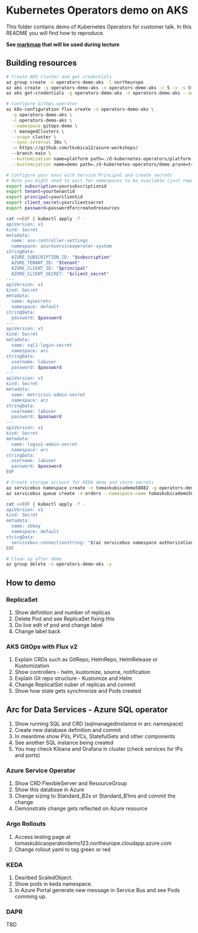 # Kubernetes Operators demo on AKS
This folder contains demo of Kubernetes Operators for customer talk. In this README you will find how to reproduce.

**See [markmap](https://tkubica12.github.io/azure-workshops/kubernetes-operators.html) that will be used during lecture**

## Building resources

```bash
# Create AKS cluster and get credentials
az group create -n operators-demo-aks -l northeurope
az aks create -g operators-demo-aks -n operators-demo-aks -c 5 -x -s Standard_B4ms -y
az aks get-credentials -g operators-demo-aks -n operators-demo-aks --admin --overwrite-existing

# Configure GitOps operator
az k8s-configuration flux create -n operators-demo-aks \
  -g operators-demo-aks \
  -c operators-demo-aks \
  --namespace gitops-demo \
  -t managedClusters \
  --scope cluster \
  --sync-interval 30s \
  -u https://github.com/tkubica12/azure-workshops/
  --branch main \
  --kustomization name=platform path=./d-kubernetes-operators/platform prune=true sync_interval=120s retry_interval=120s force=true \
  --kustomization name=demo path=./d-kubernetes-operators/demo prune=true sync_interval=30s retry_interval=30s force=true

# Configure your envs with Service Principal and create secrets
# Note you might need to wait for namespaces to be available (just repeate if commend fails)
export subscription=yoursubscriptionid
export tenant=yourtenantid
export principal=yourclientid
export client_secret=yourclientsecret
export password=passwordforcreatedresources

cat <<EOF | kubectl apply -f -
apiVersion: v1
kind: Secret
metadata:
  name: aso-controller-settings
  namespace: azureserviceoperator-system
stringData:
  AZURE_SUBSCRIPTION_ID: "$subscription"
  AZURE_TENANT_ID: "$tenant"
  AZURE_CLIENT_ID: "$principal"
  AZURE_CLIENT_SECRET: "$client_secret"
---
apiVersion: v1
kind: Secret
metadata:
  name: mysecrets
  namespace: default
stringData:
  password: $password
---
apiVersion: v1
kind: Secret
metadata:
  name: sql1-login-secret
  namespace: arc
stringData:
  username: labuser
  password: $password
---
apiVersion: v1
kind: Secret
metadata:
  name: metricsui-admin-secret
  namespace: arc
stringData:
  username: labuser
  password: $password
---
apiVersion: v1
kind: Secret
metadata:
  name: logsui-admin-secret
  namespace: arc
stringData:
  username: labuser
  password: $password
EOF

# Create storage account for KEDA demo and store secrets
az servicebus namespace create -n tomaskubicademo58882 -g operators-demo-aks --sku Basic
az servicebus queue create -n orders --namespace-name tomaskubicademo58882 -g operators-demo-aks

cat <<EOF | kubectl apply -f -
apiVersion: v1
kind: Secret
metadata:
  name: sbkey
  namespace: default
stringData:
  servicebus-connectionstring: "$(az servicebus namespace authorization-rule keys list -n RootManageSharedAccessKey --namespace-name tomaskubicademo58882 -g operators-demo-aks --query primaryConnectionString -o tsv)"
EOF

# Clean up after demo
az group delete -n operators-demo-aks -y
```

## How to demo

### ReplicaSet
1. Show definition and number of replicas
2. Delete Pod and see ReplicaSet fixing this
3. Do live edit of pod and change label
4. Change label back

### AKS GitOps with Flux v2
1. Explain CRDs such as GitRepo, HelmRepo, HelmRelease or Kustomization
2. Show controllers - helm, kustomize, source, notification
3. Explain Git repo structure - Kustomize and Helm
4. Change ReplicatSet nuber of replicas and commit
5. Show how state gets synchronize and Pods created

## Arc for Data Services - Azure SQL operator
1. Show running SQL and CRD (sqlmanagedinstance in arc namespace)
2. Create new database definition and commit
3. In meantime show PVs, PVCs, StatefulSets and other components
4. See another SQL instance being created
5. You may check Kibana and Grafana in cluster (check services for IPs and ports)

### Azure Service Operator
1. Show CRD FlexibleServer and ResourceGroup
2. Show this database in Azure
3. Change sizing to Standard_B2s or Standard_B1ms and commit the change
4. Demonstrate change gets reflected on Azure resource

### Argo Rollouts
1. Access testing page at tomaskubicaoperatordemo123.northeurope.cloudapp.azure.com 
2. Change rollout yaml to tag green or red

### KEDA
1. Desribed ScaledObject.
2. Show pods in keda namespace.
3. In Azure Portal generate new message in Service Bus and see Pods comming up.

### DAPR
TBD